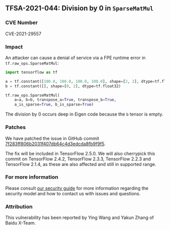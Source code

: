 ## TFSA-2021-044: Division by 0 in `SparseMatMul`

### CVE Number
CVE-2021-29557

### Impact
An attacker can cause a denial of service via a FPE runtime error in
`tf.raw_ops.SparseMatMul`:

```python
import tensorflow as tf

a = tf.constant([100.0, 100.0, 100.0, 100.0], shape=[2, 2], dtype=tf.float32)
b = tf.constant([], shape=[0, 2], dtype=tf.float32)

tf.raw_ops.SparseMatMul(
    a=a, b=b, transpose_a=True, transpose_b=True,
    a_is_sparse=True, b_is_sparse=True)
```

The division by 0 occurs deep in Eigen code because the `b` tensor is empty.

### Patches
We have patched the issue in GitHub commit
[7f283ff806b2031f407db64c4d3edcda8fb9f9f5](https://github.com/tensorflow/tensorflow/commit/7f283ff806b2031f407db64c4d3edcda8fb9f9f5).

The fix will be included in TensorFlow 2.5.0. We will also cherrypick this
commit on TensorFlow 2.4.2, TensorFlow 2.3.3, TensorFlow 2.2.3 and TensorFlow
2.1.4, as these are also affected and still in supported range.

### For more information
Please consult [our security
guide](https://github.com/tensorflow/tensorflow/blob/master/SECURITY.md) for
more information regarding the security model and how to contact us with issues
and questions.

### Attribution
This vulnerability has been reported by Ying Wang and Yakun Zhang of Baidu
X-Team.
